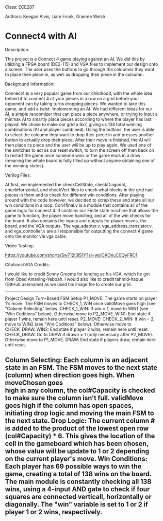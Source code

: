 Class: ECE287

Authors: Keegan Alvis, Liam Fronk, Graeme Welsh

# Connect4 with AI
Description:

This project is a Connect 4 game playing against an AI. We did this by utilizing a FPGA board (DE2-115) and VGA files to implement our design onto a screen. The user uses the buttons to go through the coloumns they want to place their piece in, as well as dropping their piece in the coloumn. 


Background Information:

Connect4 is a very popular game from our childhood, with the whole idea behind it to connect 4 of your pieces in a row on a grid before your opponent can by taking turns dropping pieces. We wanted to take this game, and add a twist: implementing an AI. We had different ideas for our AI, a simple randomizer that can place a piece anywhere, or trying to input a minmax AI to smartly place pieces according to where the player has last played. We chose to make our grid a 6x7, giving us 138 total winning combinations (AI and player combined). Using the buttons, the user is able to select the coloumn they want to drop their piece in and presses another button to actually drop their piece. After their move is finished, the AI will then place its piece and the user will be up to play again. We used one of the switches to act as our reset switch, to turn the screen off then back on to restart the game once someone wins or the game ends in a draw (meaning the whole board is fully filled up without anyone obtaining one of the winning states). 


Verilog Files:

At first, we implemented the checkCellState, checkDiagonal, checkHorizontal, and checkVert files to check what blocks in the grid had pieces in them and to check for different win conditions. After playing around with the code however, we decided to scrap these and state all our win conditions in a loop.  Con4final.v is a module that contains all of the game logic for connect 4. It contains our Finite state machine that allows the game to function, the player move handling, and all of the win checks for the board.  It also contains the inputs and outputs for player moves, the board, and the VGA outputs.  The vga_adapter.v, vga_address_translator.v, and vga_controller.v are all responsible for outputting the connect 4 game onto the monitor via vga cable.  



Video Testing:

https://youtube.com/shorts/Sw712l3lS1Y?si=woICKOnuC0QyFRO1 


Citations/VGA Credits:

I would like to credit Sonny Grooms for lending us his VGA, which he got from Obed Amaning-Yeboah. I would also like to credit tahmid-haque (GitHub username) as we used his image file to create our grid. 

---------------------------------------------------------------------------------------------------------------------------------------------
Project Design
  Turn-Based FSM Setup
    P1_MOVE:     The game starts on player 1's move. The FSM moves to CHECK_1_WIN once validMove goes high (see "Column Selecting" below.
    CHECK_1_WIN: If win = 1, move to WIN1 (see "Win Coditions" below). Otherwise move to P2_MOVE.
    WIN1:        End state if player 1 wins, remain here until reset.
    P2_MOVE:
    CHECK_2_WIN: If win = 2, move to WIN2 (see "Win Coditions" below). Otherwise move to CHECK_DRAW.
    WIN2:        End state if player 2 wins, remain here until reset.
    CHECK_DRAW:  Go to DRAW if drawn = 1 (only necessary after P2_MOVE). Otherwise move to P1_MOVE.
    DRAW:        End state if players draw, remain here until reset.

  Column Selecting:
    Each column is an adjacent state in an FSM. The FSM moves to the next state (column) when direction goes high. When moveChosen goes   
    high in any column, the col#Capacity is checked to make sure the column isn't full. validMove goes high if the column has open spaces,
    initiating drop logic and moving the main FSM to the next state.
  Drop Logic: 
    The current column # is added to the product of the lowest open row (col#Capacity) * 6. This gives the location of the cell in the
    gameboard which has been chosen, whose value will be update to 1 or 2 depending on the current player's move.
  Win Conditions:
    Each player has 69 possible ways to win the game, creating a total of 138 wins on the board. The main module is constantly checking
    all 138 wins, using a 4-input AND gate to check if four squares are connected verticall, horizontally or diagonally.
    The "win" variable is set to 1 or 2 if player 1 or 2 wins, respectively.
---------------------------------------------------------------------------------------------------------------------------------------------

